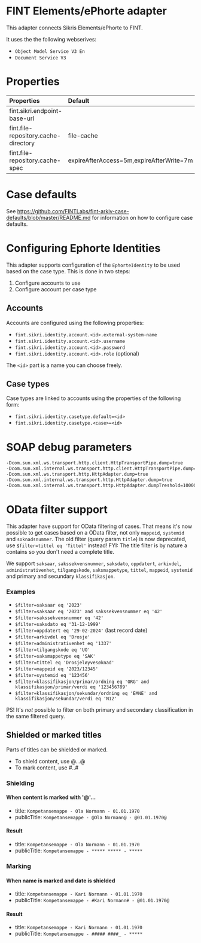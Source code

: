 # FINT Elements/ePhorte adapter
This adapter connects Sikris Elements/ePhorte to FINT.

It uses the the following webserives:
- `Object Model Service V3 En`
- `Document Service V3`  

# Properties

| Properties                                            | Default                                  | Description   |
| :---------------------------------------------------- | :----------------------------------------| :------------ |
| fint.sikri.endpoint-base-url                          |                                          |               |
| fint.file-repository.cache-directory                  | file-cache                               |               |
| fint.file-repository.cache-spec                       | expireAfterAccess=5m,expireAfterWrite=7m |               |

# Case defaults

See https://github.com/FINTLabs/fint-arkiv-case-defaults/blob/master/README.md for information on how to configure
case defaults.

# Configuring Ephorte Identities

This adapter supports configuration of the `EphorteIdentity` to be used based on the case type.
This is done in two steps:

1. Configure accounts to use
1. Configure account per case type

## Accounts

Accounts are configured using the following properties:

- `fint.sikri.identity.account.<id>.external-system-name`
- `fint.sikri.identity.account.<id>.username`
- `fint.sikri.identity.account.<id>.password`
- `fint.sikri.identity.account.<id>.role` (optional)

The `<id>` part is a name you can choose freely.

## Case types

Case types are linked to accounts using the properties of the following form:

- `fint.sikri.identity.casetype.default=<id>`
- `fint.sikri.identity.casetype.<case>=<id>`

# SOAP debug parameters

```bash
-Dcom.sun.xml.ws.transport.http.client.HttpTransportPipe.dump=true 
-Dcom.sun.xml.internal.ws.transport.http.client.HttpTransportPipe.dump=true 
-Dcom.sun.xml.ws.transport.http.HttpAdapter.dump=true 
-Dcom.sun.xml.internal.ws.transport.http.HttpAdapter.dump=true 
-Dcom.sun.xml.internal.ws.transport.http.HttpAdapter.dumpTreshold=100000
```

# OData filter support
This adapter have support for OData filtering of cases. That means it's now possible to
get cases based on a OData filter, not only `mappeid`, `systemid` and `soknadsnummer`.
The old filter (query param `title`) is now deprecated, use `$filter=tittel eq 'Tittel'` instead!
FYI: The title filter is by nature a contains so you don't need a complete title.

We support `saksaar`, `sakssekvensnummer`, `saksdato`, `oppdatert`, `arkivdel`, `administrativenhet`, `tilgangskode`, `saksmappetype`,
`tittel`, `mappeid`, `systemid` and primary and secundary `klassifikasjon`.

### Examples
- `$filter=saksaar eq '2023'`
- `$filter=saksaar eq '2023' and sakssekvensnummer eq '42'`
- `$filter=sakssekvensnummer eq '42'`
- `$filter=saksdato eq '31-12-1999'`
- `$filter=oppdatert eq '29-02-2024'` (last record date)
- `$filter=arkivdel eq 'Drosje'`
- `$filter=administrativenhet eq '1337'`
- `$filter=tilgangskode eq 'UO'`
- `$filter=saksmappetype eq 'SAK'`
- `$filter=tittel eq 'Drosjeløyvesøknad'`
- `$filter=mappeid eq '2023/12345'`
- `$filter=systemid eq '123456'`
- `$filter=klassifikasjon/primar/ordning eq 'ORG' and klassifikasjon/primar/verdi eq '123456789'`
- `$filter=klassifikasjon/sekundar/ordning eq 'EMNE' and klassifikasjon/sekundar/verdi eq 'N12'`

PS! It's _not_ possible to filter on both primary and secondary classification in the same filtered query.

## Shielded or marked titles

Parts of titles can be shielded or marked.

* To shield content, use @...@
* To mark content, use #..#

### Shielding

#### When content is marked with '@'...

* title: `Kompetansemappe - Ola Normann - 01.01.1970`
* publicTitle: `Kompetansemappe - @Ola Normann@ - @01.01.1970@`

#### Result

* title: `Kompetansemappe - Ola Normann - 01.01.1970`
* publicTitle: `Kompetansemappe - ***** ***** - *****`

### Marking

#### When name is marked and date is shielded

* title: `Kompetansemappe - Kari Normann - 01.01.1970`
* publicTitle: `Kompetansemappe - #Kari Normann# - @01.01.1970@`

#### Result

* title: `Kompetansemappe - Kari Normann - 01.01.1970`
* publicTitle: `Kompetansemappe - ##### ####_ - *****`
